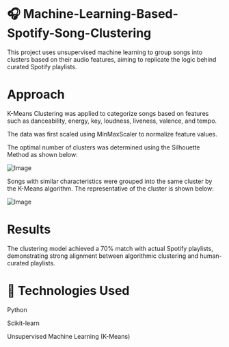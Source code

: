 # 🎧 Machine-Learning-Based-Spotify-Song-Clustering
This project uses unsupervised machine learning to group songs into clusters based on their audio features, aiming to replicate the logic behind curated Spotify playlists.

# Approach
  K-Means Clustering was applied to categorize songs based on features such as danceability, energy, key, loudness, liveness, valence, and tempo.

  The data was first scaled using MinMaxScaler to normalize feature values.

  The optimal number of clusters was determined using the Silhouette Method as shown below:
  
  ![Image](https://github.com/user-attachments/assets/93f4211e-b3d1-4828-9798-c8e6f845b498)
  

  Songs with similar characteristics were grouped into the same cluster by the K-Means algorithm. The representative of the cluster is shown below:
  

  ![Image](https://github.com/user-attachments/assets/9d1c612a-32a5-447e-ae94-fcc6ec91c11a)
  

# Results
  The clustering model achieved a 70% match with actual Spotify playlists, demonstrating strong alignment between algorithmic clustering and human-curated playlists.

# 🔧 Technologies Used
  Python

  Scikit-learn

  Unsupervised Machine Learning (K-Means)
